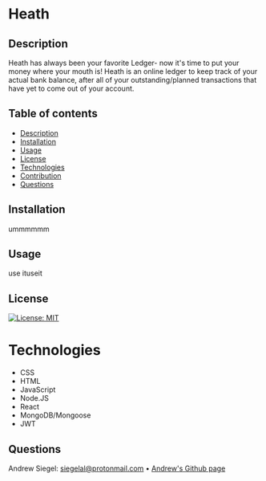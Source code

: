 # Heath

<!-- ![AllHues Homepage Image](./client/public/images/allhues-homepage.png) -->

## Description

Heath has always been your favorite Ledger- now it's time to put your money where your mouth is! Heath is an online ledger to keep track of your actual bank balance, after all of your outstanding/planned transactions that have yet to come out of your account.

## Table of contents

- [Description](#Description)
- [Installation](#Installation)
- [Usage](#Usage)
- [License](#License)
- [Technologies](#Technologies)
- [Contribution](#Contribution)
- [Questions](#Questions)

## Installation

ummmmmm

## Usage

use ituseit

## License

[![License: MIT](https://img.shields.io/badge/License-MIT-yellow.svg)](https://opensource.org/licenses/MIT)

# Technologies

- CSS
- HTML
- JavaScript
- Node.JS
- React
- MongoDB/Mongoose
- JWT

## Questions

Andrew Siegel: 
siegelal@protonmail.com • 
[Andrew's Github page](https://www.github.com/siegelal7) 
